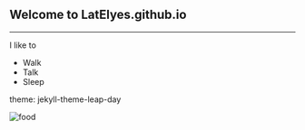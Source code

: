 ## Welcome to LatElyes.github.io
---
I like to
- Walk
- Talk
- Sleep

theme: jekyll-theme-leap-day

![food](donut.jpg)
